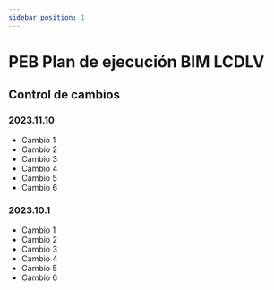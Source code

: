 ```yaml
---
sidebar_position: 1
---
```


# PEB Plan de ejecución BIM LCDLV

## Control de cambios

### 2023.11.10

- Cambio 1
- Cambio 2
- Cambio 3
- Cambio 4
- Cambio 5
- Cambio 6

### 2023.10.1

- Cambio 1
- Cambio 2
- Cambio 3
- Cambio 4
- Cambio 5
- Cambio 6